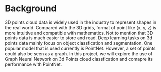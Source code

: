 # Background
3D points cloud data is widely used in the industry to represent shapes in the real world. Compared with the 3D grids, format of point like (x, y, z) is more intuitive and compatible with mathematics. Not to mention that 3D points data is much easier to store and read. Deep learning tasks on 3d points data mainly focus on object classfication and segmentation. One popular model that is used currently is PointNet. However, a set of points could also be seen as a graph. In this project, we will explore the use of Graph Neural Network on 3d Points cloud classfication and comapre its performance with PointNet. 

